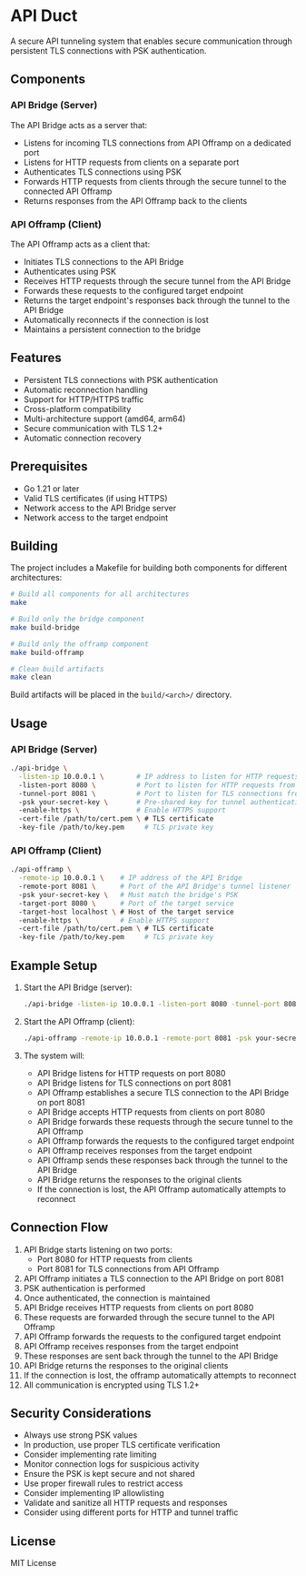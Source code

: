 # API Duct

A secure API tunneling system that enables secure communication through persistent TLS connections with PSK authentication.

## Components

### API Bridge (Server)
The API Bridge acts as a server that:
- Listens for incoming TLS connections from API Offramp on a dedicated port
- Listens for HTTP requests from clients on a separate port
- Authenticates TLS connections using PSK
- Forwards HTTP requests from clients through the secure tunnel to the connected API Offramp
- Returns responses from the API Offramp back to the clients

### API Offramp (Client)
The API Offramp acts as a client that:
- Initiates TLS connections to the API Bridge
- Authenticates using PSK
- Receives HTTP requests through the secure tunnel from the API Bridge
- Forwards these requests to the configured target endpoint
- Returns the target endpoint's responses back through the tunnel to the API Bridge
- Automatically reconnects if the connection is lost
- Maintains a persistent connection to the bridge

## Features

- Persistent TLS connections with PSK authentication
- Automatic reconnection handling
- Support for HTTP/HTTPS traffic
- Cross-platform compatibility
- Multi-architecture support (amd64, arm64)
- Secure communication with TLS 1.2+
- Automatic connection recovery

## Prerequisites

- Go 1.21 or later
- Valid TLS certificates (if using HTTPS)
- Network access to the API Bridge server
- Network access to the target endpoint

## Building

The project includes a Makefile for building both components for different architectures:

```bash
# Build all components for all architectures
make

# Build only the bridge component
make build-bridge

# Build only the offramp component
make build-offramp

# Clean build artifacts
make clean
```

Build artifacts will be placed in the `build/<arch>/` directory.

## Usage

### API Bridge (Server)

```bash
./api-bridge \
  -listen-ip 10.0.0.1 \        # IP address to listen for HTTP requests
  -listen-port 8080 \          # Port to listen for HTTP requests from clients
  -tunnel-port 8081 \          # Port to listen for TLS connections from API Offramp
  -psk your-secret-key \       # Pre-shared key for tunnel authentication
  -enable-https \              # Enable HTTPS support
  -cert-file /path/to/cert.pem \ # TLS certificate
  -key-file /path/to/key.pem     # TLS private key
```

### API Offramp (Client)

```bash
./api-offramp \
  -remote-ip 10.0.0.1 \    # IP address of the API Bridge
  -remote-port 8081 \      # Port of the API Bridge's tunnel listener
  -psk your-secret-key \   # Must match the bridge's PSK
  -target-port 8080 \      # Port of the target service
  -target-host localhost \ # Host of the target service
  -enable-https \          # Enable HTTPS support
  -cert-file /path/to/cert.pem \ # TLS certificate
  -key-file /path/to/key.pem     # TLS private key
```

## Example Setup

1. Start the API Bridge (server):
   ```bash
   ./api-bridge -listen-ip 10.0.0.1 -listen-port 8080 -tunnel-port 8081 -psk your-secret-key
   ```

2. Start the API Offramp (client):
   ```bash
   ./api-offramp -remote-ip 10.0.0.1 -remote-port 8081 -psk your-secret-key -target-port 8080 -target-host localhost
   ```

3. The system will:
   - API Bridge listens for HTTP requests on port 8080
   - API Bridge listens for TLS connections on port 8081
   - API Offramp establishes a secure TLS connection to the API Bridge on port 8081
   - API Bridge accepts HTTP requests from clients on port 8080
   - API Bridge forwards these requests through the secure tunnel to the API Offramp
   - API Offramp forwards the requests to the configured target endpoint
   - API Offramp receives responses from the target endpoint
   - API Offramp sends these responses back through the tunnel to the API Bridge
   - API Bridge returns the responses to the original clients
   - If the connection is lost, the API Offramp automatically attempts to reconnect

## Connection Flow

1. API Bridge starts listening on two ports:
   - Port 8080 for HTTP requests from clients
   - Port 8081 for TLS connections from API Offramp
2. API Offramp initiates a TLS connection to the API Bridge on port 8081
3. PSK authentication is performed
4. Once authenticated, the connection is maintained
5. API Bridge receives HTTP requests from clients on port 8080
6. These requests are forwarded through the secure tunnel to the API Offramp
7. API Offramp forwards the requests to the configured target endpoint
8. API Offramp receives responses from the target endpoint
9. These responses are sent back through the tunnel to the API Bridge
10. API Bridge returns the responses to the original clients
11. If the connection is lost, the offramp automatically attempts to reconnect
12. All communication is encrypted using TLS 1.2+

## Security Considerations

- Always use strong PSK values
- In production, use proper TLS certificate verification
- Consider implementing rate limiting
- Monitor connection logs for suspicious activity
- Ensure the PSK is kept secure and not shared
- Use proper firewall rules to restrict access
- Consider implementing IP allowlisting
- Validate and sanitize all HTTP requests and responses
- Consider using different ports for HTTP and tunnel traffic

## License

MIT License 